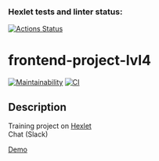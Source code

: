 ### Hexlet tests and linter status:
[![Actions Status](https://github.com/nightlord189/frontend-project-lvl4/workflows/hexlet-check/badge.svg)](https://github.com/nightlord189/frontend-project-lvl4/actions)

# frontend-project-lvl4
[![Maintainability](https://api.codeclimate.com/v1/badges/741e926de1bdb7796a2e/maintainability)](https://codeclimate.com/github/nightlord189/frontend-project-lvl4)
[![CI](https://github.com/nightlord189/frontend-project-lvl4/workflows/Node%20CI/badge.svg)](https://github.com/nightlord189/frontend-project-lvl4/actions)

## Description
Training project on [Hexlet](https://hexlet.io)  
Chat (Slack)

[Demo](https://stormy-scrubland-60698.herokuapp.com/)